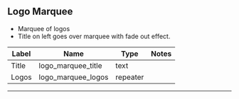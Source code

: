 ## Logo Marquee
- Marquee of logos
- Title on left goes over marquee with fade out effect.

<table class="ll-fields-table">
  <thead>
    <th>Label</th>
    <th>Name</th>
    <th>Type</th>
    <th>Notes</th>
  </thead>
  <tbody>
        <tr>
          <td>Title</td>
          <td>logo_marquee_title</td>
          <td>text</td>
          <td></td>
        </tr>
        <tr>
          <td>Logos</td>
          <td>logo_marquee_logos</td>
          <td>repeater</td>
          <td></td>
        </tr>
  </tbody>
</table>

***
